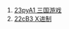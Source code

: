 1. [23pyA1 三国游戏](https://www.acwing.com/problem/content/description/4968/)
2. [22cB3 X进制](https://www.acwing.com/solution/content/103200/)
